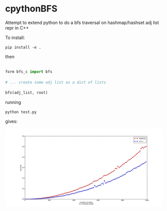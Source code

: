 # cpythonBFS

Attempt to extend python to do a bfs traversal on hashmap/hashset adj list repr in C++

To install:

    pip install -e .

then 


```python

form bfs_c import bfs

# ... create some adj list as a dict of lists

bfs(adj_list, root)

```

running

    python test.py


gives:

![](https://github.com/franciscovargas/cpythonBFS/blob/master/benchmakr_imgs/big.png)

